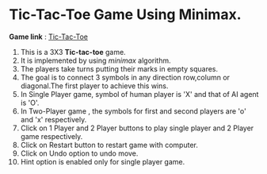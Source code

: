 # Tic-Tac-Toe Game Using Minimax.

**Game link** : [Tic-Tac-Toe ](https://saivarshittha-tic-tac-toe.herokuapp.com/)
 1. This is a 3X3 **Tic-tac-toe** game.
 2. It is implemented by using *minimax* algorithm.
 3. The players take turns putting their marks in empty squares.
 4. The goal is to connect 3 symbols in any direction row,column or diagonal.The first  player to achieve  this wins.
 5. In Single Player game, symbol of human player is 'X' and that of AI agent is 'O'.
 6. In Two-Player game , the symbols for first and second players are 'o' and 'x'  respectively.
 7.  Click on 1 Player and 2 Player buttons to play single player and 2 Player game respectively.
 8. Click on Restart button to restart game with computer.
 9. Click on Undo option to undo move.
 10.  Hint option is enabled only for single player game.

